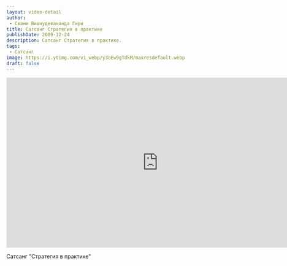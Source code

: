 ```yaml
---
layout: video-detail
author:
 - Свами Вишнудевананда Гири
title: Сатсанг Стратегия в практике
publishDate: 2009-12-24
description: Сатсанг Стратегия в практике. 
tags: 
 - Сатсанг
image: https://i.ytimg.com/vi_webp/y3oEw9gTdkM/maxresdefault.webp
draft: false
---
```


<iframe width="790" height="444" src="https://www.youtube.com/embed/y3oEw9gTdkM" frameborder="0" allowfullscreen=""></iframe> 

  Сатсанг "Стратегия в практике"

  

 
